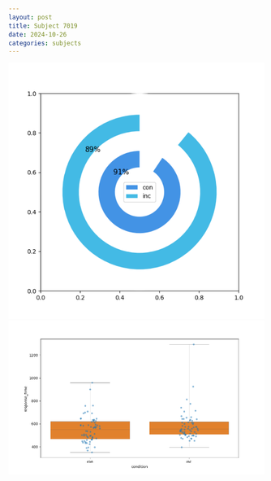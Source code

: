```yaml
---
layout: post
title: Subject 7019
date: 2024-10-26
categories: subjects
---
```


![](data/7019/run-23/7019_accuracy_by_condition.png)
![](data/7019/run-23/7019_rt.png)
